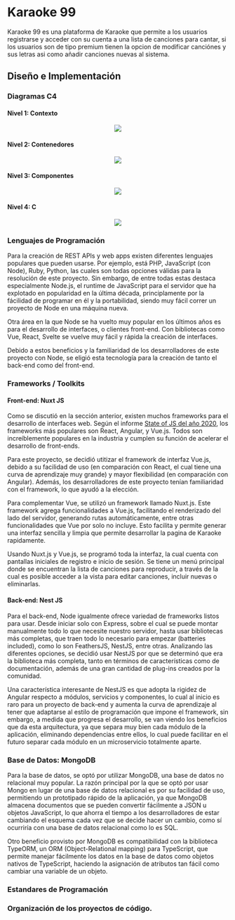 # Karaoke 99


Karaoke 99 es una plataforma de Karaoke que permite a los usuarios registrarse y acceder con su cuenta a una lista de canciones para cantar, si los usuarios son de tipo premium tienen la opcion de modificar canciónes y sus letras asi como añadir canciones nuevas al sistema.

## Diseño e Implementación
### Diagramas C4
<!-- #### Nivel 1: Contexto -->
<!-- ![lvl1](https://user-images.githubusercontent.com/18470228/136119457-d01267fc-454d-4763-a263-62b07d8865b0.png) -->


#### Nivel 1: Contexto
<p align="center">
<img src="http://www.plantuml.com/plantuml/proxy?cache=no&src=https://raw.githubusercontent.com/Danicast-c/soa-karaoke-client/gh-pages/c4/level1.puml"  />
</p>



#### Nivel 2: Contenedores
<p align="center">
<img src="http://www.plantuml.com/plantuml/proxy?cache=no&src=https://raw.githubusercontent.com/Danicast-c/soa-karaoke-client/gh-pages/c4/level2.puml"  />
</p>

#### Nivel 3: Componentes
<p align="center">
<img src="http://www.plantuml.com/plantuml/proxy?cache=no&src=https://raw.githubusercontent.com/Danicast-c/soa-karaoke-client/gh-pages/c4/level3.puml" />
</p>

#### Nivel 4: C

<p align="center">
<img src="http://www.plantuml.com/plantuml/proxy?cache=no&src=https://raw.githubusercontent.com/Danicast-c/soa-karaoke-client/gh-pages/c4/level4.puml"  />
</p>


### Lenguajes de Programación
Para la creación de REST APIs y web apps existen diferentes lenguajes populares que pueden usarse. Por ejemplo, está PHP, JavaScript (con Node), Ruby, Python, las cuales son todas opciones válidas para la resolución de este proyecto. Sin embargo, de entre todas estas destaca especialmente Node.js, el runtime de JavaScript para el servidor que ha explotado en popularidad en la última década, principlamente por la fácilidad de programar en él y la portabilidad, siendo muy fácil correr un proyecto de Node en una máquina nueva.

Otra área en la que Node se ha vuelto muy popular en los últimos años es para el desarrollo de interfaces, o clientes front-end. Con bibliotecas como Vue, React, Svelte se vuelve muy fácil y rápida la creación de interfaces.

Debido a estos beneficios y la familiaridad de los desarrolladores de este proyecto con Node, se eligió esta tecnología para la creación de tanto el back-end como del front-end.

### Frameworks / Toolkits
#### Front-end: Nuxt JS
Como se discutió en la sección anterior, existen muchos frameworks para el desarrollo de interfaces web. Según el informe [State of JS del año 2020](https://2020.stateofjs.com/en-US/technologies/front-end-frameworks/), los frameworks más populares son React, Angular, y Vue.js. Todos son increíblemente populares en la industria y cumplen su función de acelerar el desarrollo de front-ends.

Para este proyecto, se decidió utitizar el framework de interfaz Vue.js, debido a su facilidad de uso (en comparación con React, el cual tiene una curva de aprendizaje muy grande) y mayor flexibilidad (en comparación con Angular). Además, los desarrolladores de este proyecto tenían familiaridad con el framework, lo que ayudó a la elección.

Para complementar Vue, se utilizó un framework llamado Nuxt.js. Este framework agrega funcionalidades a Vue.js, facilitando el renderizado del lado del servidor, generando rutas automáticamente, entre otras funcionalidades que Vue por solo no incluye. Esto facilita y permite generar una interfaz sencilla y limpia que permite desarrollar la pagina de Karaoke rapidamente. 


Usando Nuxt.js y Vue.js, se programó toda la interfaz, la cual cuenta con pantallas iniciales de registro e inicio de sesión. Se tiene un menú principal donde se encuentran la lista de canciones para reproducir, a través de la cual es posible acceder a la vista para editar canciones, incluir nuevas o eliminarlas.


#### Back-end: Nest JS
Para el back-end, Node igualmente ofrece variedad de frameworks listos para usar. Desde iniciar solo con Express, sobre el cual se puede montar manualmente todo lo que necesite nuestro servidor, hasta usar bibliotecas más completas, que traen todo lo necesario para empezar (batteries included), como lo son FeathersJS, NestJS, entre otras. Analizando las diferentes opciones, se decidió usar NestJS por que se determinó que era la biblioteca más completa, tanto en términos de características como de documentación, además de una gran cantidad de plug-ins creados por la comunidad. 

Una característica interesante de NestJS es que adopta la rigidez de Angular respecto a módulos, servicios y componentes, lo cual al inicio es raro para un proyecto de back-end y aumenta la curva de aprendizaje al tener que adaptarse al estilo de programación que impone el framework, sin embargo, a medida que progresa el desarrollo, se van viendo los beneficios que da esta arquitectura, ya que separa muy bien cada módulo de la aplicación, eliminando dependencias entre ellos, lo cual puede facilitar en el futuro separar cada módulo en un microservicio totalmente aparte.

### Base de Datos: MongoDB
  Para la base de datos, se optó por utilizar MongoDB, una base de datos no relacional muy popular. La razón principal por la que se optó por usar Mongo en lugar de una base de datos relacional es por su facilidad de uso, permitiendo un prototipado rápido de la aplicación, ya que MongoDB almacena documentos que se pueden convertir fácilmente a JSON u objetos JavaScript, lo que ahorra el tiempo a los desarrolladores de estar cambiando el esquema cada vez que se decide hacer un cambio, como sí ocurriría con una base de datos relacional como lo es SQL.

Otro beneficio provisto por MongoDB es compatibilidad con la biblioteca TypeORM, un ORM (Object-Relational mapping) para TypeScript, que permite manejar fácilmente los datos en la base de datos como objetos nativos de TypeScript, haciendo la asignación de atributos tan fácil como cambiar una variable de un objeto.

### Estandares de Programación
### Organización de los proyectos de código.





<!-- You can use the [editor on GitHub](https://github.com/Danicast-c/soa-karaoke-client/edit/gh-pages/index.md) to maintain and preview the content for your website in Markdown files. -->

<!-- Whenever you commit to this repository, GitHub Pages will run [Jekyll](https://jekyllrb.com/) to rebuild the pages in your site, from the content in your Markdown files. -->

<!-- Markdown is a lightweight and easy-to-use syntax for styling your writing. It includes conventions for

```markdown
Syntax highlighted code block

# Header 1
## Header 2
### Header 3

- Bulleted
- List

1. Numbered
2. List

**Bold** and _Italic_ and `Code` text

[Link](url) and ![Image](src)
``` -->
<!-- 
For more details see [GitHub Flavored Markdown](https://guides.github.com/features/mastering-markdown/).

### Jekyll Themes

Your Pages site will use the layout and styles from the Jekyll theme you have selected in your [repository settings](https://github.com/Danicast-c/soa-karaoke-client/settings/pages). The name of this theme is saved in the Jekyll `_config.yml` configuration file.

### Support or Contact

Having trouble with Pages? Check out our [documentation](https://docs.github.com/categories/github-pages-basics/) or [contact support](https://support.github.com/contact) and we’ll help you sort it out. -->
